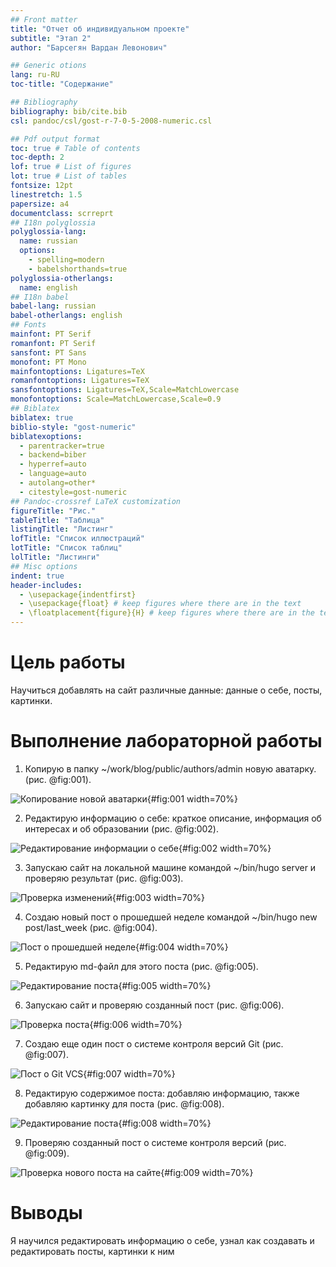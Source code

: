 ```yaml
---
## Front matter
title: "Отчет об индивидуальном проекте"
subtitle: "Этап 2"
author: "Барсегян Вардан Левонович"

## Generic otions
lang: ru-RU
toc-title: "Содержание"

## Bibliography
bibliography: bib/cite.bib
csl: pandoc/csl/gost-r-7-0-5-2008-numeric.csl

## Pdf output format
toc: true # Table of contents
toc-depth: 2
lof: true # List of figures
lot: true # List of tables
fontsize: 12pt
linestretch: 1.5
papersize: a4
documentclass: scrreprt
## I18n polyglossia
polyglossia-lang:
  name: russian
  options:
	- spelling=modern
	- babelshorthands=true
polyglossia-otherlangs:
  name: english
## I18n babel
babel-lang: russian
babel-otherlangs: english
## Fonts
mainfont: PT Serif
romanfont: PT Serif
sansfont: PT Sans
monofont: PT Mono
mainfontoptions: Ligatures=TeX
romanfontoptions: Ligatures=TeX
sansfontoptions: Ligatures=TeX,Scale=MatchLowercase
monofontoptions: Scale=MatchLowercase,Scale=0.9
## Biblatex
biblatex: true
biblio-style: "gost-numeric"
biblatexoptions:
  - parentracker=true
  - backend=biber
  - hyperref=auto
  - language=auto
  - autolang=other*
  - citestyle=gost-numeric
## Pandoc-crossref LaTeX customization
figureTitle: "Рис."
tableTitle: "Таблица"
listingTitle: "Листинг"
lofTitle: "Список иллюстраций"
lotTitle: "Список таблиц"
lolTitle: "Листинги"
## Misc options
indent: true
header-includes:
  - \usepackage{indentfirst}
  - \usepackage{float} # keep figures where there are in the text
  - \floatplacement{figure}{H} # keep figures where there are in the text
---
```


# Цель работы

Научиться добавлять на сайт различные данные: данные о себе, посты, картинки.

# Выполнение лабораторной работы

1. Копирую в папку ~/work/blog/public/authors/admin новую аватарку. (рис. @fig:001).

![Копирование новой аватарки](image/pic1.png){#fig:001 width=70%}

2. Редактирую информацию о себе: краткое описание, информация об интересах и об образовании (рис. @fig:002).

![Редактирование информации о себе](image/pic2.png){#fig:002 width=70%}

3. Запускаю сайт на локальной машине командой ~/bin/hugo server и проверяю результат (рис. @fig:003).

![Проверка изменений](image/pic3.png){#fig:003 width=70%}

4. Создаю новый пост о прошедшей неделе командой ~/bin/hugo new post/last_week (рис. @fig:004).

![Пост о прошедшей неделе](image/pic4.png){#fig:004 width=70%}

5. Редактирую md-файл для этого поста (рис. @fig:005).

![Редактирование поста](image/pic5.png){#fig:005 width=70%}

6. Запускаю сайт и проверяю созданный пост (рис. @fig:006).

![Проверка поста](image/pic6.png){#fig:006 width=70%}

7. Создаю еще один пост о системе контроля версий Git (рис. @fig:007).

![Пост о Git VCS](image/pic7.png){#fig:007 width=70%}

8. Редактирую содержимое поста: добавляю информацию, также добавляю картинку для поста (рис. @fig:008).

![Редактирование поста](image/pic8.png){#fig:008 width=70%}

9. Проверяю созданный пост о системе контроля версий (рис. @fig:009).

![Проверка нового поста на сайте](image/pic9.png){#fig:009 width=70%}

# Выводы

Я научился редактировать информацию о себе, узнал как создавать и редактировать посты, картинки к ним

